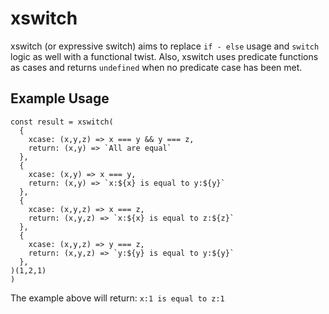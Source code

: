 # xswitch

xswitch (or expressive switch) aims to replace `if - else` usage and ` switch ` logic as well with a functional twist. Also, xswitch uses predicate functions as cases and returns `undefined` when no predicate case has been met.

## Example Usage
```
const result = xswitch(
  {
    xcase: (x,y,z) => x === y && y === z, 
    return: (x,y) => `All are equal`
  },
  {
    xcase: (x,y) => x === y, 
    return: (x,y) => `x:${x} is equal to y:${y}`
  },
  {
    xcase: (x,y,z) => x === z, 
    return: (x,y,z) => `x:${x} is equal to z:${z}`
  },
  {
    xcase: (x,y,z) => y === z, 
    return: (x,y,z) => `y:${y} is equal to y:${y}`
  },
)(1,2,1)
)
```

The example above will return: `x:1 is equal to z:1`

